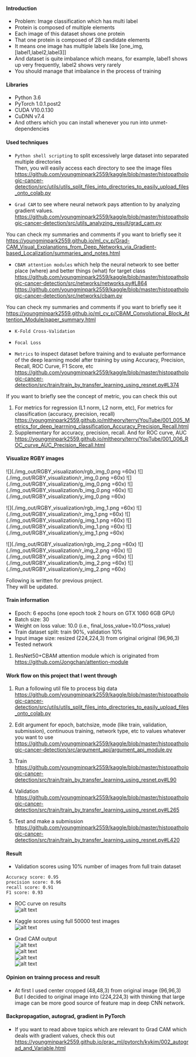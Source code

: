 
#### Introduction
- Problem: Image classification which has multi label  
- Protein is composed of multiple elements  
- Each image of this dataset shows one protein  
- That one protein is composed of 28 candidate elements  
- It means one image has multiple labels like [one_img,[label1,label2,label3]]  
- And dataset is quite imbalance which means, for example, label1 shows up very frequently, label2 shows very rarely  
- You should manage that imbalance in the process of training

#### Libraries
- Python 3.6
- PyTorch 1.0.1.post2
- CUDA V10.0.130
- CuDNN v7.4
- And others which you can install whenever you run into unmet-dependencies

#### Used techniques
- `Python shell scripting` to split excessively large dataset into separated multiple directories  
Then, you will easily access each directory to see the image files  
https://github.com/youngminpark2559/kaggle/blob/master/histopathologic-cancer-detection/src/utils/utils_split_files_into_directories_to_easily_upload_files_onto_colab.py

- `Grad CAM` to see where neural network pays attention to by analyzing gradient values.  
https://github.com/youngminpark2559/kaggle/blob/master/histopathologic-cancer-detection/src/utils_analyzing_result/grad_cam.py

You can check my summaries and comments if you want to briefly see it  
https://youngminpark2559.github.io/ml_cv_p/Grad-CAM_Visual_Explanations_from_Deep_Networks_via_Gradient-based_Localization/summaries_and_notes.html

- `CBAM attention modules` which help the neural network to see better place (where) and better things (what) for target class  
https://github.com/youngminpark2559/kaggle/blob/master/histopathologic-cancer-detection/src/networks/networks.py#L864  
https://github.com/youngminpark2559/kaggle/blob/master/histopathologic-cancer-detection/src/networks/cbam.py

You can check my summaries and comments if you want to briefly see it  
https://youngminpark2559.github.io/ml_cv_p/CBAM_Convolutional_Block_Attention_Module/paper_summary.html

- `K-Fold Cross-Validation`  

- `Focal Loss`  

- `Metrics` to inspect dataset before training and to evaluate performance of the deep learning model after training by using Accuracy, Precision, Recall, ROC Curve, F1 Score, etc  
https://github.com/youngminpark2559/kaggle/blob/master/histopathologic-cancer-detection/src/train/train_by_transfer_learning_using_resnet.py#L374

If you want to briefly see the concept of metric, you can check this out  
1. For metrics for regression (L1 norm, L2 norm, etc), For metrics for classification (accuracy, precision, recall)  
https://youngminpark2559.github.io/mltheory/terry/YouTube/001_005_Metrics_for_deep_learrning_classification_Accuracy_Precision_Recall.html
2. Supplementary for accuracy, precision, recall. And for ROC curve, AUC  
https://youngminpark2559.github.io/mltheory/terry/YouTube/001_006_ROC_curve_AUC_Precision_Recall.html

#### Visualize RGBY images  
![](./img_out/RGBY_visualization/rgb_img_0.png =60x)
![](./img_out/RGBY_visualization/r_img_0.png =60x)
![](./img_out/RGBY_visualization/g_img_0.png =60x)
![](./img_out/RGBY_visualization/b_img_0.png =60x)
![](./img_out/RGBY_visualization/y_img_0.png =60x)

![](./img_out/RGBY_visualization/rgb_img_1.png =60x)
![](./img_out/RGBY_visualization/r_img_1.png =60x)
![](./img_out/RGBY_visualization/g_img_1.png =60x)
![](./img_out/RGBY_visualization/b_img_1.png =60x)
![](./img_out/RGBY_visualization/y_img_1.png =60x)

![](./img_out/RGBY_visualization/rgb_img_2.png =60x)
![](./img_out/RGBY_visualization/r_img_2.png =60x)
![](./img_out/RGBY_visualization/g_img_2.png =60x)
![](./img_out/RGBY_visualization/b_img_2.png =60x)
![](./img_out/RGBY_visualization/y_img_2.png =60x)

Following is written for previous project.  
They will be updated.  
#### Train information
- Epoch: 6 epochs (one epoch took 2 hours on GTX 1060 6GB GPU)
- Batch size: 30  
- Weight on loss value: 10.0 (i.e., final_loss_value=10.0*loss_value)
- Train dataset split: train 90%, validation 10%
- Input image size: resized (224,224,3) from original original (96,96,3)
- Tested network
1. ResNet50+CBAM attention module which is originated from https://github.com/Jongchan/attention-module


#### Work flow on this project that I went through
1. Run a following util file to process big data  
https://github.com/youngminpark2559/kaggle/blob/master/histopathologic-cancer-detection/src/utils/utils_split_files_into_directories_to_easily_upload_files_onto_colab.py

2. Edit argument for epoch, batchsize, mode (like train, validation, submission), continuous training, network type, etc to values whatever you want to use  
https://github.com/youngminpark2559/kaggle/blob/master/histopathologic-cancer-detection/src/argument_api/argument_api_module.py

3. Train  
https://github.com/youngminpark2559/kaggle/blob/master/histopathologic-cancer-detection/src/train/train_by_transfer_learning_using_resnet.py#L90

4. Validation  
https://github.com/youngminpark2559/kaggle/blob/master/histopathologic-cancer-detection/src/train/train_by_transfer_learning_using_resnet.py#L265

5. Test and make a submission  
https://github.com/youngminpark2559/kaggle/blob/master/histopathologic-cancer-detection/src/train/train_by_transfer_learning_using_resnet.py#L420

#### Result
- Validation scores using 10% number of images from full train dataset  
```
Accuracy score: 0.95  
precision score: 0.96  
recall score: 0.91  
F1 score: 0.93  
```

- ROC curve on results  
![alt text](https://raw.githubusercontent.com/youngminpark2559/kaggle/master/histopathologic-cancer-detection/src/utils_analyzing_result/pics/2019_04_11_10%3A42%3A20.png)  

- Kaggle scores using full 50000 test images  
![alt text](https://raw.githubusercontent.com/youngminpark2559/kaggle/master/histopathologic-cancer-detection/src/utils_analyzing_result/pics/2019_04_11_11%3A09%3A19.png)  

- Grad CAM output  
![alt text](https://raw.githubusercontent.com/youngminpark2559/kaggle/master/histopathologic-cancer-detection/src/utils_analyzing_result/Grad_CAM_output/2019_04_17_08:48:09.png)  
![alt text](https://raw.githubusercontent.com/youngminpark2559/kaggle/master/histopathologic-cancer-detection/src/utils_analyzing_result/Grad_CAM_output/2019_04_17_08:49:45.png)  
![alt text](https://raw.githubusercontent.com/youngminpark2559/kaggle/master/histopathologic-cancer-detection/src/utils_analyzing_result/Grad_CAM_output/2019_04_17_08:51:03.png)  
![alt text](https://raw.githubusercontent.com/youngminpark2559/kaggle/master/histopathologic-cancer-detection/src/utils_analyzing_result/Grad_CAM_output/2019_04_17_08:52:02.png)  

#### Opinion on trainng process and result
- At first I used center cropped (48,48,3) from original image (96,96,3)  
But I decided to original image into (224,224,3) with thinking that large image can be more good source of feature map in deep CNN network.

#### Backpropagation, autograd, gradient in PyTorch
- If you want to read above topics which are relevant to Grad CAM which deals with gradient values, check this out  
https://youngminpark2559.github.io/prac_ml/pytorch/kykim/002_autograd_and_Variable.html
